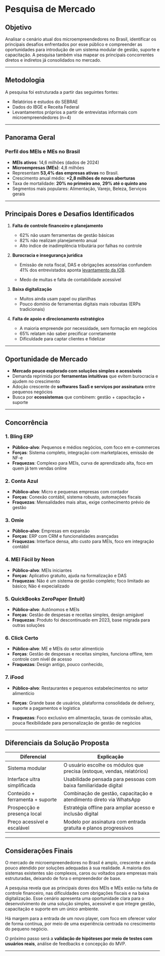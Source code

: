 # Pesquisa de Mercado

## Objetivo

Analisar o cenário atual dos microempreendedores no Brasil, identificar os principais desafios enfrentados por esse público e compreender as oportunidades para introdução de um sistema modular de gestão, suporte e capacitação. A pesquisa também visa mapear os principais concorrentes diretos e indiretos já consolidados no mercado.

---

## Metodologia

A pesquisa foi estruturada a partir das seguintes fontes:

- Relatórios e estudos do SEBRAE
- Dados do IBGE e Receita Federal
- Levantamentos próprios a partir de entrevistas informais com microempreendedores (n=4)

---

## Panorama Geral

### Perfil dos MEIs e MEs no Brasil

- **MEIs ativos**: 14,6 milhões (dados de 2024)
- **Microempresas (MEs)**: 4,8 milhões
- Representam **53,4% das empresas ativas** no Brasil.
- Crescimento anual médio: **+2,8 milhões de novas aberturas**
- Taxa de mortalidade: **20% no primeiro ano**, **29% até o quinto ano**
- Segmentos mais populares: Alimentação, Varejo, Beleza, Serviços gerais

---

## Principais Dores e Desafios Identificados

1. **Falta de controle financeiro e planejamento**  
   - 62% não usam ferramentas de gestão básicas  
   - 82% não realizam planejamento anual  
   - Alto índice de inadimplência tributária por falhas no controle

2. **Burocracia e insegurança jurídica**  
   - Emissão de nota fiscal, DAS e obrigações acessórias confundem 41% dos entrevistados aponta [levantamento da IOB](https://diariotocantinense.com.br/economia/2025/02/01/pesquisa-aponta-desafios-na-emissao-de-notas-fiscais-no-brasil/).

   - Medo de multas e falta de contabilidade acessível

3. **Baixa digitalização**  
   - Muitos ainda usam papel ou planilhas  
   - Pouco domínio de ferramentas digitais mais robustas (ERPs tradicionais)

4. **Falta de apoio e direcionamento estratégico**  
   - A maioria empreende por necessidade, sem formação em negócios  
   - 65% relatam não saber precificar corretamente  
   - Dificuldade para captar clientes e fidelizar

---

## Oportunidade de Mercado

- **Mercado pouco explorado com soluções simples e acessíveis**
- Demanda reprimida por **ferramentas intuitivas** que evitem burocracia e ajudem no crescimento
- Adoção crescente de **softwares SaaS e serviços por assinatura** entre pequenos negócios
- Busca por **ecossistemas** que combinem: gestão + capacitação + suporte

---

## Concorrência

### 1. **Bling ERP**
- **Público-alvo**: Pequenos e médios negócios, com foco em e-commerces
- **Forças**: Sistema completo, integração com marketplaces, emissão de NF-e
- **Fraquezas**: Complexo para MEIs, curva de aprendizado alta, foco em quem já tem vendas online

### 2. **Conta Azul**
- **Público-alvo**: Micro e pequenas empresas com contador
- **Forças**: Conexão contábil, sistema robusto, automações fiscais
- **Fraquezas**: Mensalidades mais altas, exige conhecimento prévio de gestão

### 3. **Omie**
- **Público-alvo**: Empresas em expansão
- **Forças**: ERP com CRM e funcionalidades avançadas
- **Fraquezas**: Interface densa, alto custo para MEIs, foco em integração contábil

### 4. **MEI Fácil by Neon**
- **Público-alvo**: MEIs iniciantes
- **Forças**: Aplicativo gratuito, ajuda na formalização e DAS
- **Fraquezas**: Não é um sistema de gestão completo; foco limitado ao básico; Não é expecializado

### 5. **QuickBooks ZeroPaper (Intuit)**
- **Público-alvo**: Autônomos e MEIs
- **Forças**: Gestão de despesas e receitas simples, design amigável
- **Fraquezas**: Produto foi descontinuado em 2023, base migrada para outras soluções

### 6. **Click Certo**
- **Público-alvo**: ME e MEIs do setor alimenticio
- **Forças**: Gestão de despesas e receitas simples, funciona offline, tem controle com nivél de acesso
- **Fraquezas**: Design antigo, pouco conhecido, 

### 7. iFood
- **Público-alvo**: Restaurantes e pequenos estabelecimentos no setor alimentício

- **Forças**: Grande base de usuários, plataforma consolidada de delivery, suporte a pagamentos e logística

- **Fraquezas**: Foco exclusivo em alimentação, taxas de comissão altas, pouca flexibilidade para personalização de gestão de negócios

---

## Diferenciais da Solução Proposta

| Diferencial                        | Explicação                                                                 |
|-----------------------------------|----------------------------------------------------------------------------|
| Sistema modular                   | O usuário escolhe os módulos que precisa (estoque, vendas, relatórios)     |
| Interface ultra simplificada      | Usabilidade pensada para pessoas com baixa familiaridade digital           |
| Conteúdo + ferramenta + suporte   | Combinação de gestão, capacitação e atendimento direto via WhatsApp        |
| Prospecção e presença local       | Estratégia offline para ampliar acesso e inclusão digital                  |
| Preço acessível e escalável       | Modelo por assinatura com entrada gratuita e planos progressivos           |

---

## Considerações Finais

O mercado de microempreendedores no Brasil é amplo, crescente e ainda pouco atendido por soluções adequadas à sua realidade. A maioria dos sistemas existentes são complexos, caros ou voltados para empresas mais estruturadas, deixando de fora o empreendedor de base.

A pesquisa revela que as principais dores dos MEIs e MEs estão na falta de controle financeiro, nas dificuldades com obrigações fiscais e na baixa digitalização. Esse cenário apresenta uma oportunidade clara para o desenvolvimento de uma solução simples, acessível e que integre gestão, capacitação e suporte em um único ambiente.

Há margem para a entrada de um novo player, com foco em oferecer valor de forma contínua, por meio de uma experiência centrada no crescimento do pequeno negócio.

O próximo passo será a **validação de hipóteses por meio de testes com usuários reais**, análise de feedbacks e concepção do MVP.

---
